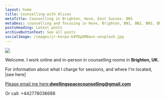 ```yaml
---
layout: home
title: Counselling with Alison
metaTitle: Counselling in Brighton, Hove, East Sussex, BN3
metaDesc: counselling and focusing in Hove, Brighton, BN1, BN2, BN3, BN41, BN43
postsHeading: Latest posts
archiveButtonText: See all posts
socialImage: /images/jr-korpa-k9TDpGMDavs-unsplash.jpg
---
```

![](/images/jr-korpa-k9TDpGMDavs-unsplash.jpg)

Welcome. I work online and in-person in counselling rooms in **Brighton, UK.**

F﻿or information about what I charge for sessions, and where I'm located, [see here]

[Please email me here:](mailto:dwellingspacecounselling@gmail.com)**dwellingspacecounselling@gmail.com**

O﻿r call: +442778036688


